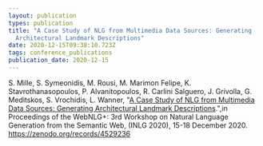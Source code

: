 ```yaml
---
layout: publication
types: publication
title: "A Case Study of NLG from Multimedia Data Sources: Generating
  Architectural Landmark Descriptions"
date: 2020-12-15T09:38:10.723Z
tags: conference_publications
publication_date: 2020-12-15
---
```

S. Mille, S. Symeonidis, M. Rousi, M. Marimon Felipe, K. Stavrothanasopoulos, P. Alvanitopoulos, R. Carlini Salguero, J. Grivolla, G. Meditskos, S. Vrochidis, L. Wanner, "[A Case Study of NLG from Multimedia Data Sources: Generating Architectural Landmark Descriptions](https://aclanthology.org/2020.webnlg-1.1/).",in Proceedings of the WebNLG+: 3rd Workshop on Natural Language Generation from the Semantic Web, (INLG 2020), 15-18 December 2020. <https://zenodo.org/records/4529236>